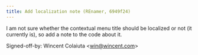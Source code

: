 ```yaml
---
title: Add localization note (REnamer, 6949f24)
---
```


I am not sure whether the contextual menu title should be localized or not (it currently is), so add a note to the code about it.

Signed-off-by: Wincent Colaiuta &lt;win@wincent.com&gt;
